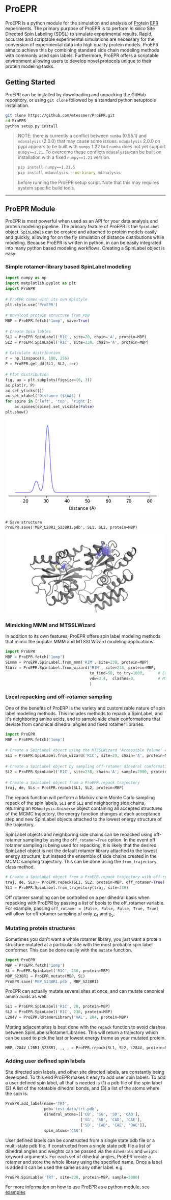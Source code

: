 # ProEPR
ProEPR is a python module for the simulation and analysis of <ins>Pro</ins>tein <ins>EPR</ins> experiments. The primary purpose 
of ProEPR is to perform *in silico* Site Directed Spin Labeling (SDSL) to simulate experimental results. Rapid, 
accurate and scriptable experimental simulations are necessary for the conversion of experimental data into high quality 
protein models. ProEPR aims to achieve this by combining standard side chain modeling methods with commonly used spin 
labels. Furthermore, ProEPR offers a scriptable environment allowing users to develop novel protocols unique to their 
protein modeling tasks.
 
## Getting Started
ProEPR can be installed by downloading and unpacking the GitHub repository, or using `git clone` followed by a standard 
python setuptools installation.
```bash
git clone https://github.com/mtessmer/ProEPR.git
cd ProEPR
python setup.py install
```  
>NOTE: there is currently a conflict between `numba` (0.55.1) and `mdanalysis` (2.0.0) that may cause some issues. 
> `mdanalysis` 2.0.0 on pypi appears to be built with `numpy` 1.22 but `numba` does not yet support `numpy>=1.21`. To 
> overcome these conflicts `mdanalysis` can be built on installation with a fixed `numpy==1.21` version. 
> ```bash
> pip install numpy==1.21.5
> pip install mdanalysis --no-binary mdanalysis
> ```
> before running the ProEPR setup script. Note that this may requires system specific build tools.

***
## ProEPR Module
ProEPR is most powerful when used as an API for your data analysis and protein modeling pipeline. The primary feature of 
ProEPR is the `SpinLabel` object. `SpinLabel`s can be created and attached to protein models easily and quickly, allowing for 
on the fly simulation of distance distributions while modeling. Because ProEPR is written in python, in can be easily 
integrated into many python based modeling workflows. Creating a SpinLabel object is easy:

### Simple rotamer-library based SpinLabel modeling
```python
import numpy as np
import matplotlib.pyplot as plt
import ProEPR

# ProEPR comes with its own mplstyle 
plt.style.use('ProEPR')

# Download protein structure from PDB
MBP = ProEPR.fetch('1omp', save=True)

# Create Spin lables
SL1 = ProEPR.SpinLabel('R1C', site=20, chain='A', protein=MBP)
SL2 = ProEPR.SpinLabel('R1C', site=238, chain='A', protein=MBP)

# Calculate distribution
r = np.linspace(0, 100, 256)
P = ProEPR.get_dd(SL1, SL2, r=r)

# Plot distribution
fig, ax = plt.subplots(figsize=(6, 3))
ax.plot(r, P)
ax.set_yticks([])
ax.set_xlabel('Distance ($\AA$)')
for spine in ['left', 'top', 'right']:
    ax.spines[spine].set_visible(False)
plt.show()
```

![MBP L20R1 S238R1](img/L20R1_S238R1_Pr.png)

```
# Save structure
ProEPR.save('MBP_L20R1_S238R1.pdb', SL1, SL2, protein=MBP)
```

![MBP L20R1 S238R1 Structure](img/L20R1_S238R1_Structure.png)


### Mimicking MMM and MTSSLWizard
In addition to its own features, ProEPR offers spin label modeling methods that mimic the popular MMM and MTSSLWizard 
modeling applications.

```python
import ProEPR
MBP = ProEPR.fetch('1omp')
SLmmm = ProEPR.SpinLabel.from_mmm('R1M', site=238, protein=MBP)
SLWiz = ProEPR.SpinLabel.from_wizard('R1M', site=238, protein=MBP,
                                     to_find=50, to_try=1000,      # Equivalent to 'quick' search, default is 'thorough'   
                                     vdw=3.4,  clashes=0,          # MTSSLWizard 'tight' setting, default is 'loose' 
                                     )
```

### Local repacking and off-rotamer sampling 
One of the benefits of ProERP is the variety and customizable nature of spin label modeling methods. This includes 
methods to repack a SpinLabel, and it's neighboring amino acids, and to sample side chain conformations that deviate from
canonical dihedral angles and fixed rotamer libraries.

```python
import ProEPR
MBP = ProEPR.fetch('1omp')

# Create a SpinLabel object using the MTSSLWizard 'Accessible Volume' Approach
SL1 = ProEPR.SpinLabel.from_wizard('R1C', site=20, chain='A', protein=MBP)

# Create a SpinLabel object by sampling off-rotamer dihedral conformations using the rotamer library as a prior 
SL2 = ProEPR.SpinLabel('R1C', site=238, chain='A', sample=2000, protein=MBP)

# Create a SpinLabel object from a ProEPR.repack trajectory
traj, de, SLs = ProEPR.repack(SL1, SL2, protein=MBP)
```
The repack function will perform a Markov chain Monte Carlo sampling repack of the spin labels, `SL1` and `SL2` and 
neighboring side chains, returning an `MDAnalysis.Universe` object containing all accepted structures of the MCMC 
trajectory, the energy function changes at each acceptance step and new SpinLabel objects attached to the lowest energy 
structure of the trajectory.

SpinLabel objects and neighboring side chains can be repacked using off-rotamer sampling by using the `off_rotamer=True`
option. In the event off rotamer sampling is being used for repacking, it is likely that the desired SpinLabel object is 
not the default rotamer library attached to the lowest energy structure, but instead the ensemble of side chains 
created in the MCMC sampling trajectory. This can be done using the `from_trajectory` class method. 

```python
# Create a SpinLabel object from a ProEPR.repack trajectory with off-rotamer sampling
traj, de, SLs = ProEPR.repack(SL1, SL2, protein=MBP, off_rotamer=True) 
SL1 = ProEPR.SpinLabel.from_trajectory(traj, site=238)
```

Off rotamer sampling can be controlled on a per dihedral basis when repacking with ProEPR by passing a list of bools to 
the off_rotamer variable. For example, passing `off_rotamer = [False, False, False, True, True]` will allow for off 
rotamer sampling of only &chi;<sub>4</sub> and &chi;<sub>5</sub>.


### Mutating protein structures
Sometimes you don't want a whole rotamer library, you just want a protein structure mutated at a particular site with 
the most probable spin label conformer. This can be done easily with the `mutate` function.

```python
import ProEPR
MBP = ProEPR.fetch('1omp')
SL = ProEPR.SpinLabel('R1C', 238, protein=MBP)
MBP_S238R1 = ProEPR.mutate(MBP, SL)
ProEPR.save('MBP_S238R1.pdb', MBP_S238R1)
```

ProEPR can actually mutate several sites at once, and can mutate canonical amino acids as well.

```python
SL1 = ProEPR.SpinLabel('R1C', 20, protein=MBP)
SL2 = ProEPR.SpinLabel('R1C', 238, protein=MBP)
L284V = ProEPR.RotamerLibrary('VAL', 284, protein=MBP)
```

 Mtating adjacent sites is best done with the `repack` function to avoid clashes between SpinLabels/RotamerLibraries. 
This will return a trajectory which can be used to pick the last or lowest energy frame as your mutated protein.

```python
MBP_L284V_L20R1_S238R1, _, _ = ProEPR.repack(SL1, SL2, L284V, protein=MBP)
```

### Adding user defined spin labels
Site directed spin labels, and other site directed labels, are constantly being developed. To this end ProEPR makes it 
easy to add user spin labels. To add a user defined spin label, all that is needed is (1) a pdb file of the spin label
(2) A list of the rotatable dihedral bonds, and (3) a list of the atoms where the spin is.

```python
ProEPR.add_label(name='TRT',
                 pdb='test_data/trt.pdb',
                 dihedral_atoms=[['CB', 'SG', 'SD', 'CAD'],
                                 ['SG', 'SD', 'CAD', 'CAE'],
                                 ['SD', 'CAD', 'CAE', 'OAC']],
                 spin_atoms='CAQ')
```

User defined labels can be constructed from a single state pdb file or a multi-state pdb file. If constructed from a 
single state pdb file a list of dihedral angles and weights can be passed via the `dihedrals` and `weigts` keyword
arguments. For each set of dihedral angles, ProEPR create a rotamer and store the whole library using the specified 
name. Once a label is added it can be used the same as any other label. e.g.

```python
ProEPR.SpinLable('TRT', site=238, protein=MBP, sample=5000)
```

For more information on how to use ProEPR as a python module, see [examples](#examples/)
